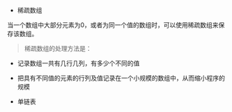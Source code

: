 - 稀疏数组

当一个数组中大部分元素为0，或者为同一个值的数组时，可以使用稀疏数组来保存该数组。
>稀疏数组的处理方法是：
- 记录数组一共有几行几列，有多少个不同的值
- 把具有不同值的元素的行列及值记录在一个小规模的数组中，从而缩小程序的规模

- 单链表